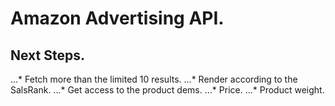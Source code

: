 # Amazon Advertising API. #

## Next Steps. ##
...* Fetch more than the limited 10 results.
...* Render according to the SalsRank.
...* Get access to the product dems.
...* Price.
...* Product weight.